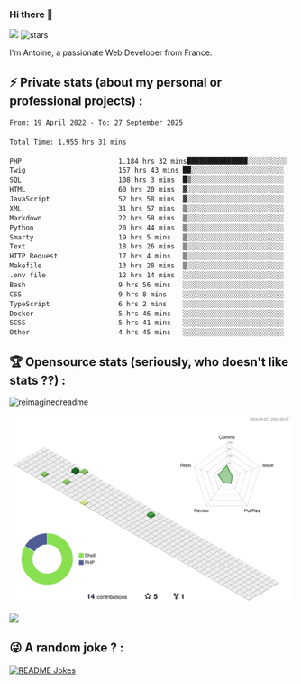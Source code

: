 ### Hi there 👋

![](https://komarev.com/ghpvc/?username=niotna)
<img src="https://img.shields.io/github/stars/niotna?label=Stars" alt="stars">

I'm Antoine, a passionate Web Developer from France.

## :zap: Private stats (about my personal or professional projects) : 

<!--START_SECTION:waka-->

```txt
From: 19 April 2022 - To: 27 September 2025

Total Time: 1,955 hrs 31 mins

PHP                        1,184 hrs 32 mins███████████████░░░░░░░░░░   60.57 %
Twig                       157 hrs 43 mins ██░░░░░░░░░░░░░░░░░░░░░░░   08.07 %
SQL                        108 hrs 3 mins  █▒░░░░░░░░░░░░░░░░░░░░░░░   05.53 %
HTML                       60 hrs 20 mins  ▓░░░░░░░░░░░░░░░░░░░░░░░░   03.09 %
JavaScript                 52 hrs 58 mins  ▓░░░░░░░░░░░░░░░░░░░░░░░░   02.71 %
XML                        31 hrs 57 mins  ▒░░░░░░░░░░░░░░░░░░░░░░░░   01.63 %
Markdown                   22 hrs 58 mins  ▒░░░░░░░░░░░░░░░░░░░░░░░░   01.17 %
Python                     20 hrs 44 mins  ▒░░░░░░░░░░░░░░░░░░░░░░░░   01.06 %
Smarty                     19 hrs 5 mins   ▒░░░░░░░░░░░░░░░░░░░░░░░░   00.98 %
Text                       18 hrs 26 mins  ▒░░░░░░░░░░░░░░░░░░░░░░░░   00.94 %
HTTP Request               17 hrs 4 mins   ▒░░░░░░░░░░░░░░░░░░░░░░░░   00.87 %
Makefile                   13 hrs 28 mins  ▒░░░░░░░░░░░░░░░░░░░░░░░░   00.69 %
.env file                  12 hrs 14 mins  ░░░░░░░░░░░░░░░░░░░░░░░░░   00.63 %
Bash                       9 hrs 56 mins   ░░░░░░░░░░░░░░░░░░░░░░░░░   00.51 %
CSS                        9 hrs 8 mins    ░░░░░░░░░░░░░░░░░░░░░░░░░   00.47 %
TypeScript                 6 hrs 2 mins    ░░░░░░░░░░░░░░░░░░░░░░░░░   00.31 %
Docker                     5 hrs 46 mins   ░░░░░░░░░░░░░░░░░░░░░░░░░   00.30 %
SCSS                       5 hrs 41 mins   ░░░░░░░░░░░░░░░░░░░░░░░░░   00.29 %
Other                      4 hrs 45 mins   ░░░░░░░░░░░░░░░░░░░░░░░░░   00.24 %
```

<!--END_SECTION:waka-->

## :trophy: Opensource stats (seriously, who doesn't like stats ??) : 

<!---
[![Top Langs](https://github-readme-stats.vercel.app/api/top-langs/?username=niotna)](https://github.com/anuraghazra/github-readme-stats) 
-->
<img src="https://myreadme.vercel.app/api/embed/niotna?panels=userstatistics,toprepositories,toplanguages,commitgraph" alt="reimaginedreadme" />

![](./profile-3d-contrib/profile-green-animate.svg)

<img src="https://github-profile-trophy.vercel.app/?username=niotna&theme=juicyfresh&no-bg=true" />

## :stuck_out_tongue_winking_eye: A random joke ? : 

<a href="https://readme-jokes.vercel.app"><img align="center" src="https://readme-jokes.vercel.app/api" alt="README Jokes"></a>
